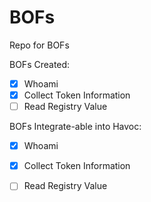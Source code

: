 # BOFs
Repo for BOFs

BOFs Created:
- [x] Whoami
- [X] Collect Token Information
- [ ] Read Registry Value 

BOFs Integrate-able into Havoc:
- [x] Whoami
- [X] Collect Token Information
- [ ] Read Registry Value


